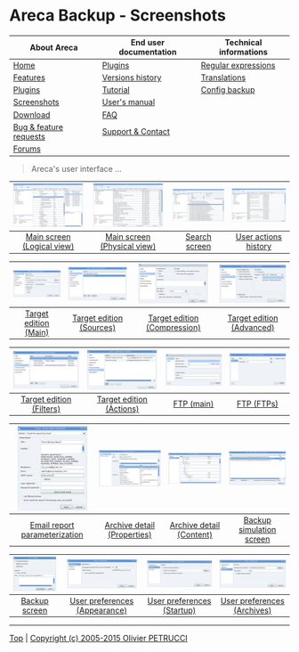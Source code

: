 # Areca Backup - Screenshots

| About Areca                   | End user documentation            | Technical informations                        |
|-------------------------------|-----------------------------------|-----------------------------------------------|
| [Home](README.md)             | [Plugins](plugin_list.md)         | [Regular expressions](regex.md)               |
| [Features](features.md)       | [Versions history](history.md)    | [Translations](documentation.md#translations) |
| [Plugins](plugin_list.md)     | [Tutorial](tutorial.md)           | [Config backup](config_backup.md)             |
| [Screenshots](screenshots.md) | [User's manual](documentation.md) |                                               |
| [Download]                    | [FAQ](faq.md)                     |                                               |
| [Bug & feature requests]      | [Support & Contact](support.md)   |                                               |
| [Forums]                      |                                   |                                               |

[Download]: https://sourceforge.net/projects/areca/files/areca-stable/
[Bug & feature requests]: https://sourceforge.net/p/areca/_list/tickets?source=navbar
[Forums]: https://sourceforge.net/projects/areca/forums


> Areca's user interface ...


| ![Main screen (Logical view)](./images/linux/small/logical_view.jpg)   | ![Main screen (Physical view)](./images/linux/small/physical_view.jpg)   | ![Search screen](./images/linux/small/search.jpg)   | ![User actions history](./images/linux/small/history.jpg)   |
|:----------------------------------------------------------------------:|:------------------------------------------------------------------------:|:---------------------------------------------------:|:-----------------------------------------------------------:|
| [Main screen (Logical view)](./images/linux/original/logical_view.jpg) | [Main screen (Physical view)](./images/linux/original/physical_view.jpg) | [Search screen](./images/linux/original/search.jpg) | [User actions history](./images/linux/original/history.jpg) |
 

| ![Target edition (Main)](./images/linux/small/target_main.jpg)   | ![Target edition (Sources)](./images/linux/small/target_sources.jpg)   | ![Target edition (Compression)](./images/linux/small/target_compression.jpg)   | ![Target edition (Advanced)](./images/linux/small/target_advanced.jpg)   |
|:----------------------------------------------------------------:|:----------------------------------------------------------------------:|:------------------------------------------------------------------------------:|:------------------------------------------------------------------------:|
| [Target edition (Main)](./images/linux/original/target_main.jpg) | [Target edition (Sources)](./images/linux/original/target_sources.jpg) | [Target edition (Compression)](./images/linux/original/target_compression.jpg) | [Target edition (Advanced)](./images/linux/original/target_advanced.jpg) |


| ![Target edition (Filters)](./images/linux/small/target_filters.jpg)   | ![Target edition (Actions)](./images/linux/small/target_postprocessors.jpg)   | ![FTP (main)](./images/linux/small/ftp_main.jpg)    | ![FTP (FTPs)](./images/linux/small/ftp_ftps.jpg)   |
|:----------------------------------------------------------------------:|:-----------------------------------------------------------------------------:|:---------------------------------------------------:|:--------------------------------------------------:|
| [Target edition (Filters)](./images/linux/original/target_filters.jpg) | [Target edition (Actions)](./images/linux/original/target_postprocessors.jpg) | [FTP (main)](./images/linux/original/ftp_main.jpg)  | [FTP (FTPs)](./images/linux/original/ftp_ftps.jpg) |


| ![Email report parameterization](./images/linux/small/email.jpg)   | ![Archive detail (Properties)](./images/linux/small/detail_properties.jpg)   | ![Archive detail (Content)](./images/linux/small/detail_content.jpg)   | ![Backup simulation screen](./images/linux/small/simulation.jpg)   |
|:------------------------------------------------------------------:|:----------------------------------------------------------------------------:|:----------------------------------------------------------------------:|:------------------------------------------------------------------:|
| [Email report parameterization](./images/linux/original/email.jpg) | [Archive detail (Properties)](./images/linux/original/detail_properties.jpg) | [Archive detail (Content)](./images/linux/original/detail_content.jpg) | [Backup simulation screen](./images/linux/original/simulation.jpg) |


| ![Backup screen](./images/linux/small/backup.jpg)   | ![User preferences (Appearance)](./images/linux/small/prefs_appareance.jpg)   | ![User preferences (Startup)](./images/linux/small/prefs_startup.jpg)   | ![User preferences (Archives)](./images/linux/small/prefs_archives.jpg)   |
|:---------------------------------------------------:|:-----------------------------------------------------------------------------:|:-----------------------------------------------------------------------:|:-------------------------------------------------------------------------:|
| [Backup screen](./images/linux/original/backup.jpg) | [User preferences (Appearance)](./images/linux/original/prefs_appareance.jpg) | [User preferences (Startup)](./images/linux/original/prefs_startup.jpg) | [User preferences (Archives)](./images/linux/original/prefs_archives.jpg) |


---

[Top] | [Copyright (c) 2005-2015 Olivier PETRUCCI]

[Top]: #areca-backup---screenshots "Go to top of the document"
[Copyright (c) 2005-2015 Olivier PETRUCCI]: https://areca-backup.org/screenshots.php "Visit the original resource"
